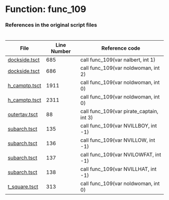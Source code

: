 # Function: func_109 
### References in the original script files

#

| File | Line Number | Reference code |
| --- | --- | --- |
| [dockside.tsct](../../../out/dockside.tsct#L685) | 685 | call func_109(var nalbert, int 1) |
| [dockside.tsct](../../../out/dockside.tsct#L686) | 686 | call func_109(var noldwoman, int 2) |
| [h_camptp.tsct](../../../out/h_camptp.tsct#L1911) | 1911 | call func_109(var noldwoman, int 0) |
| [h_camptp.tsct](../../../out/h_camptp.tsct#L2311) | 2311 | call func_109(var noldwoman, int 0) |
| [outertav.tsct](../../../out/outertav.tsct#L88) | 88 | call func_109(var pirate_captain, int 3) |
| [subarch.tsct](../../../out/subarch.tsct#L135) | 135 | call func_109(var NVILLBOY, int -1) |
| [subarch.tsct](../../../out/subarch.tsct#L136) | 136 | call func_109(var NVILLOW, int -1) |
| [subarch.tsct](../../../out/subarch.tsct#L137) | 137 | call func_109(var NVILOWFAT, int -1) |
| [subarch.tsct](../../../out/subarch.tsct#L138) | 138 | call func_109(var NVILLHAT, int -1) |
| [t_square.tsct](../../../out/t_square.tsct#L313) | 313 | call func_109(var noldwoman, int 0) |
